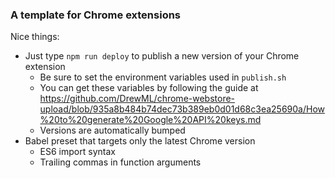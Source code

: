 ### A template for Chrome extensions

Nice things:

- Just type `npm run deploy` to publish a new version of your Chrome extension
  - Be sure to set the environment variables used in `publish.sh`
  - You can get these variables by following the guide at https://github.com/DrewML/chrome-webstore-upload/blob/935a8b484b74dec73b389eb0d01d68c3ea25690a/How%20to%20generate%20Google%20API%20keys.md
  - Versions are automatically bumped
- Babel preset that targets only the latest Chrome version
  - ES6 import syntax
  - Trailing commas in function arguments
